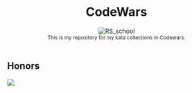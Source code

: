 <h1 align="center">CodeWars</h1>

<div align="center">
  <img src="http://www.softlab.ntua.gr/~nickie/images/logo/codewars.png" alt="RS_school">
  <br>
  <sub>
    This is my repository for my kata collections in Codewars.
  </sub>
</div>

<br/>


## Honors
<a href="https://www.codewars.com/users/zakiarsyad" target="_blank"><img src="https://www.codewars.com/users/zakiarsyad/badges/large"></a>
